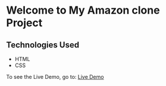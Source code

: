 # Welcome to My Amazon clone Project

## Technologies Used

- HTML
- CSS

To see the Live Demo, go to: <a href="https://salkamarak.github.io/amazon-homepage-clone/" target="_blank"> Live Demo </a>

